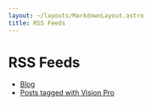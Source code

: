 ```yaml
---
layout: ~/layouts/MarkdownLayout.astro
title: RSS Feeds
---
```


# RSS Feeds

- [Blog](https://santiago.nyc/rss.xml)
- [Posts tagged with Vision Pro](https://santiago.nyc/rss-vision-pro.xml)
